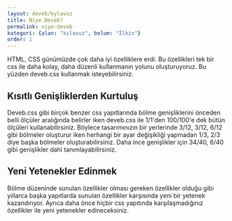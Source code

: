 ```yaml
---
layout: deveb/kylavuz
title: Niye Deveb?
permalink: niye-deveb
kategori: {alan: "kılavuz", bolum: "İlkin"}
order: 1
---
```


HTML, CSS günümüzde çok daha iyi özelliklere erdi. Bu özellikleri tek bir css ile daha kolay, daha düzenli kullanmanın yolunu oluşturuyoruz. Bu yüzden deveb.css kullanmak isteyebilirsiniz.

## Kısıtlı Genişliklerden Kurtuluş
Deveb.css gibi birçok benzer css yapıtlarında bölme genişliklerini önceden belli ölçüler aralığında belirler iken deveb.css ile 1/1'den 100/100'e dek bütün ölçüleri kullanabilirsiniz. Böylece tasarımınızın bir yerlerinde 3/12, 3/12, 6/12 gibi bölmeler oluşturur iken herhangi bir ayar değişikliği yapmadan 1/3, 2/3 diye başka bölmeler oluşturabilirsiniz. Daha ince genişlikler için 34/40, 6/40 gibi genişlikler dahi tanımlayabilirsiniz.

## Yeni Yetenekler Edinmek
Bölme düzeninde sunulan özellikler olması gereken özellikler olduğu gibi yıllarca başka yapıtlarda sunulan özellikler karşısında yeni bir yetenek kazandırıyor. Ayrıca daha önce hiçbir css yapıtında karşılaşmadığınız özellikler ile yeni yetenekler edineceksiniz.
